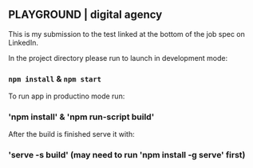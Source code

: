 ## PLAYGROUND | digital agency

This is my submission to the test linked at the bottom of the job spec on LinkedIn.

In the project directory please run to launch in development mode:

### `npm install` & `npm start`

To run app in productino mode run:

### 'npm install' & 'npm run-script build'

After the build is finished serve it with:

### 'serve -s build' (may need to run 'npm install -g serve' first)